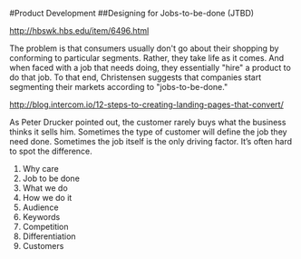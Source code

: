 #Product Development
##Designing for Jobs-to-be-done (JTBD)

http://hbswk.hbs.edu/item/6496.html

The problem is that consumers usually don't go about their shopping by conforming to particular segments. Rather, they take life as it comes. And when faced with a job that needs doing, they essentially "hire" a product to do that job. To that end, Christensen suggests that companies start segmenting their markets according to "jobs-to-be-done."


http://blog.intercom.io/12-steps-to-creating-landing-pages-that-convert/

As Peter Drucker pointed out, the customer rarely buys what the business thinks it sells him. Sometimes the type of customer will define the job they need done. Sometimes the job itself is the only driving factor. It’s often hard to spot the difference.

1. Why care
2. Job to be done
3. What we do
4. How we do it
5. Audience
6. Keywords
7. Competition
8. Differentiation
9. Customers
